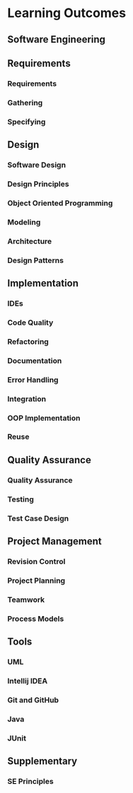 <link rel="stylesheet" href="{{baseUrl}}/css/textbook.css">

<div class="website-content">

# Learning Outcomes

## Software Engineering

<include src="../softwareEngineering/prosAndCons/outcomes.md" />


## Requirements

### Requirements

<include src="../requirements/introduction/basics/outcomes.md" />

### Gathering 

<include src="../requirements/brainstorming/introduction/outcomes.md" />
<include src="../requirements/userSurveys/introduction/outcomes.md" />
<include src="../requirements/observation/introduction/outcomes.md" />
<include src="../requirements/interviews/introduction/outcomes.md" />
<include src="../requirements/focusGroups/introduction/outcomes.md" />
<include src="../requirements/prototyping/introduction/outcomes.md" />
<include src="../requirements/productSurveys/introduction/outcomes.md" />

### Specifying

<include src="../requirements/prose/introduction/outcomes.md" />
<include src="../requirements/featureList/introduction/outcomes.md" />
<include src="../requirements/userStories/introduction/outcomes.md" />
<include src="../requirements/userStories/details/outcomes.md" />
<include src="../requirements/userStories/usage/outcomes.md" />
<include src="../requirements/useCases/introduction/outcomes.md" />
<include src="../requirements/useCases/identification/outcomes.md" />
<include src="../requirements/useCases/details/outcomes.md" />
<include src="../requirements/useCases/usage/outcomes.md" />
<include src="../requirements/glossary/introduction/outcomes.md" />
<include src="../requirements/supplementaryRequirements/introduction/outcomes.md" />

## Design

### Software Design

<include src="../design/introduction/basics/outcomes.md" />

### Design Principles

<include src="../designPrinciples/abstraction/whatItIs/outcomes.md" />
<include src="../designPrinciples/coupling/whatItIs/outcomes.md" />
<include src="../designPrinciples/coupling/whyWeCare/outcomes.md" />
<include src="../designPrinciples/coupling/howItHappens/outcomes.md" />
<include src="../designPrinciples/coupling/types/outcomes.md" />
<include src="../designPrinciples/cohesion/howItHappens/outcomes.md" />
<include src="../designPrinciples/cohesion/whatItIs/outcomes.md" />
<include src="../designPrinciples/cohesion/whyWeCare/outcomes.md" />
<include src="../designPrinciples/dependencyInversionPrinciple/whatItIs/outcomes.md" />
<include src="../designPrinciples/openClosedPrinciple/whatItIs/outcomes.md" />

### Object Oriented Programming

<include src="../oop/objects/basics/outcomes.md" />
<include src="../oop/objects/abstraction/outcomes.md" />
<include src="../oop/objects/encapsulation/outcomes.md" />

<include src="../oop/classes/basics/outcomes.md" />
<include src="../oop/classes/classLevelMembers/outcomes.md" />
<include src="../oop/classes/enumerations/outcomes.md" />

<include src="../oop/associations/basics/outcomes.md" />
<include src="../oop/associations/navigability/outcomes.md" />
<include src="../oop/associations/multiplicity/outcomes.md" />
<include src="../oop/associations/dependencies/outcomes.md" />
<include src="../oop/associations/composition/outcomes.md" />
<include src="../oop/associations/aggregation/outcomes.md" />
<include src="../oop/associations/associationClasses/outcomes.md" />

<include src="../oop/inheritance/basics/outcomes.md" />
<include src="../oop/inheritance/overriding/outcomes.md" />
<include src="../oop/inheritance/overloading/outcomes.md" />
<include src="../oop/inheritance/interfaces/outcomes.md" />
<include src="../oop/inheritance/abstractClasses/outcomes.md" />
<include src="../oop/inheritance/dynamicAndStaticBinding/outcomes.md" />
<include src="../oop/inheritance/substitutability/outcomes.md" />

<include src="../oop/polymorphism/introduction/outcomes.md" />
<include src="../oop/polymorphism/basics/outcomes.md" />
<include src="../oop/polymorphism/mechanism/outcomes.md" />

<include src="../oop/conceptualisingSolution/introduction/outcomes.md" />
<include src="../oop/conceptualisingSolution/basics/outcomes.md" />
<include src="../oop/conceptualisingSolution/intermediate/outcomes.md" />

### Modeling

<include src="../modelling/introduction/what/outcomes.md" />
<include src="../modelling/introduction/how/outcomes.md" />
<include src="../modelling/introduction/umlModels/outcomes.md" />

<include src="../modelling/modellingStructures/classDiagramsBasic/outcomes.md" />
<include src="../modelling/modellingStructures/classDiagramsIntermediate/outcomes.md" />
<include src="../modelling/modellingStructures/classDiagramsAdvanced/outcomes.md" />

<include src="../modelling/modellingStructures/objectDiagrams/outcomes.md" />

<include src="../modelling/modellingStructures/objectOrientedDomainModels/outcomes.md" />

<include src="../modelling/modellingStructures/deploymentDiagrams/outcomes.md" />
<include src="../modelling/modellingStructures/componentDiagrams/outcomes.md" />
<include src="../modelling/modellingStructures/packageDiagrams/outcomes.md" />
<include src="../modelling/modellingStructures/compositeStructureDiagrams/outcomes.md" />

<include src="../modelling/modellingBehaviours/activityDiagrams/outcomes.md" />

<include src="../modelling/modellingBehaviours/sequenceDiagramsBasic/outcomes.md" />
<include src="../modelling/modellingBehaviours/sequenceDiagramsIntermediate/outcomes.md" />
<include src="../modelling/modellingBehaviours/sequenceDiagramsAdvanced/outcomes.md" />

<include src="../modelling/modellingBehaviours/useCaseDiagrams/outcomes.md" />

<include src="../modelling/modellingBehaviours/timingDiagrams/outcomes.md" />
<include src="../modelling/modellingBehaviours/interactionOverviewDiagrams/outcomes.md" />
<include src="../modelling/modellingBehaviours/communicationDiagrams/outcomes.md" />
<include src="../modelling/modellingBehaviours/stateMachineDiagrams/outcomes.md" />

### Architecture

<include src="../architecture/introduction/what/outcomes.md" />
<include src="../architecture/architectureDiagrams/reading/outcomes.md" />
<include src="../architecture/architectureDiagrams/drawing/outcomes.md" />

<include src="../architecture/architecturalStyles/introduction/what/outcomes.md" />
<include src="../architecture/architecturalStyles/nTier/what/outcomes.md" />
<include src="../architecture/architecturalStyles/clientServer/what/outcomes.md" />
<include src="../architecture/architecturalStyles/transactionProcessing/what/outcomes.md" />
<include src="../architecture/architecturalStyles/serviceOriented/what/outcomes.md" />
<include src="../architecture/architecturalStyles/eventDriven/what/outcomes.md" />
<include src="../architecture/architecturalStyles/more/moreStyles/outcomes.md" />
<include src="../architecture/architecturalStyles/more/usingStyles/outcomes.md" />

### Design Patterns

<include src="../designPatterns/introduction/whatItIs/outcomes.md" />
<include src="../designPatterns/introduction/format/outcomes.md" />

<include src="../designPatterns/singleton/whatItIs/outcomes.md" />
<include src="../designPatterns/singleton/implementation/outcomes.md" />
<include src="../designPatterns/singleton/application/outcomes.md" />
<include src="../designPatterns/singleton/evaluation/outcomes.md" />

<include src="../designPatterns/abstractionOccurrence/whatItIs/outcomes.md" />

<include src="../designPatterns/facade/whatItIs/outcomes.md" />

<include src="../designPatterns/command/whatItIs/outcomes.md" />

<include src="../designPatterns/modelViewController/whatItIs/outcomes.md" />

<include src="../designPatterns/observer/whatItIs/outcomes.md" />

<include src="../designPatterns/more/combiningDesignPatterns/outcomes.md" />
<include src="../designPatterns/more/otherDesignPatterns/outcomes.md" />
<include src="../designPatterns/more/usingDesignPatterns/outcomes.md" />
<include src="../designPatterns/more/otherTypesOfPatterns/outcomes.md" />

## Implementation

### IDEs

<include src="../ides/introduction/what/outcomes.md" />
<include src="../ides/debugging/what/outcomes.md" />

### Code Quality

<include src="../codeQuality/introduction/basics/outcomes.md" />

<include src="../codeQuality/maximiseReadability/introduction/outcomes.md" />
<include src="../codeQuality/maximiseReadability/basics/outcomes.md" />
<include src="../codeQuality/maximiseReadability/intermediate/outcomes.md" />
<include src="../codeQuality/maximiseReadability/advanced/outcomes.md" />

<include src="../codeQuality/followStandard/introduction/outcomes.md" />
<include src="../codeQuality/followStandard/basics/outcomes.md" />
<include src="../codeQuality/followStandard/intermediate/outcomes.md" />

<include src="../codeQuality/nameWell/introduction/outcomes.md" />
<include src="../codeQuality/nameWell/basics/outcomes.md" />
<include src="../codeQuality/nameWell/intermediate/outcomes.md" />

<include src="../codeQuality/avoidShortcuts/introduction/outcomes.md" />
<include src="../codeQuality/avoidShortcuts/basics/outcomes.md" />
<include src="../codeQuality/avoidShortcuts/intermediate/outcomes.md" />

<include src="../codeQuality/commentMinimally/introduction/outcomes.md" />
<include src="../codeQuality/commentMinimally/basics/outcomes.md" />
<include src="../codeQuality/commentMinimally/intermediate/outcomes.md" />

### Refactoring

<include src="../refactoring/what/outcomes.md" />
<include src="../refactoring/how/outcomes.md" />
<include src="../refactoring/when/outcomes.md" />

### Documentation

<include src="../documentation/introduction/what/outcomes.md" />

<include src="../documentation/guidelines/goTopDown/what/outcomes.md" />
<include src="../documentation/guidelines/goTopDown/why/outcomes.md" />
<include src="../documentation/guidelines/goTopDown/how/outcomes.md" />

<include src="../documentation/guidelines/aimForComprehensibility/what/outcomes.md" />
<include src="../documentation/guidelines/aimForComprehensibility/how/outcomes.md" />

<include src="../documentation/guidelines/documentMinimally/how/outcomes.md" />
<include src="../documentation/guidelines/documentMinimally/what/outcomes.md" />

<include src="../documentation/tools/javaDoc/how/outcomes.md" />
<include src="../documentation/tools/javaDoc/what/outcomes.md" />

<include src="../documentation/tools/markdown/what/outcomes.md" />
<include src="../documentation/tools/markdown/how/outcomes.md" />

<include src="../documentation/tools/asciiDoc/what/outcomes.md" />

### Error Handling

<include src="../errorHandling/introduction/what/outcomes.md" />

<include src="../errorHandling/exceptions/what/outcomes.md" />
<include src="../errorHandling/exceptions/how/outcomes.md" />
<include src="../errorHandling/exceptions/when/outcomes.md" />

<include src="../errorHandling/assertions/what/outcomes.md" />
<include src="../errorHandling/assertions/how/outcomes.md" />
<include src="../errorHandling/assertions/when/outcomes.md" />

<include src="../errorHandling/logging/what/outcomes.md" />
<include src="../errorHandling/logging/why/outcomes.md" />
<include src="../errorHandling/logging/how/outcomes.md" />

<include src="../errorHandling/assertions/exceptionsVsAssertions/outcomes.md" />

<include src="../errorHandling/defensiveProgramming/what/outcomes.md" />
<include src="../errorHandling/defensiveProgramming/compulsoryAssociations/outcomes.md" />
<include src="../errorHandling/defensiveProgramming/1to1Associations/outcomes.md" />
<include src="../errorHandling/defensiveProgramming/referentialIntegrity/outcomes.md" />
<include src="../errorHandling/defensiveProgramming/when/outcomes.md" />

<include src="../errorHandling/designByContract/what/outcomes.md" />

### Integration

<include src="../integration/introduction/what/outcomes.md" />

<include src="../integration/approaches/lateVsEarly/outcomes.md" />
<include src="../integration/approaches/bigBangVsIncremental/outcomes.md" />
<include src="../integration/approaches/topDownVsBottomUp/outcomes.md" />

<include src="../integration/buildAutomation/what/outcomes.md" />
<include src="../integration/buildAutomation/continuousIntegrationDeployment/outcomes.md" />

### OOP Implementation

<include src="../oopImplementation/classes/outcomes.md" />
<include src="../oopImplementation/associations/outcomes.md" />
<include src="../oopImplementation/dependencies/outcomes.md" />
<include src="../oopImplementation/composition/outcomes.md" />
<include src="../oopImplementation/aggregation/outcomes.md" />
<include src="../oopImplementation/associationClasses/outcomes.md" />
<include src="../oopImplementation/inheritance/outcomes.md" />
<include src="../oopImplementation/overriding/outcomes.md" />
<include src="../oopImplementation/overloading/outcomes.md" />
<include src="../oopImplementation/interfaces/outcomes.md" />
<include src="../oopImplementation/abstractClasses/outcomes.md" />
<include src="../oopImplementation/polymorphism/outcomes.md" />
<include src="../oopImplementation/substitutability/outcomes.md" />

### Reuse

<include src="../reuse/introduction/what/outcomes.md" />
<include src="../reuse/introduction/when/outcomes.md" />

<include src="../reuse/apis/what/outcomes.md" />
<include src="../reuse/apis/designingAPIs/outcomes.md" />

<include src="../reuse/libraries/what/outcomes.md" />
<include src="../reuse/libraries/how/outcomes.md" />

<include src="../reuse/frameworks/what/outcomes.md" />
<include src="../reuse/frameworks/frameworksVsLibraries/outcomes.md" />

<include src="../reuse/platforms/what/outcomes.md" />

<include src="../reuse/cloudComputing/what/outcomes.md" />
<include src="../reuse/cloudComputing/services/outcomes.md" />

## Quality Assurance

### Quality Assurance

<include src="../qualityAssurance/introduction/what/outcomes.md" />
<include src="../qualityAssurance/introduction/validationVsVerification/outcomes.md" />

<include src="../qualityAssurance/codeReviews/what/outcomes.md" />
<include src="../qualityAssurance/staticAnalysis/what/outcomes.md" />
<include src="../qualityAssurance/formalVerification/what/outcomes.md" />

### Testing

<include src="../testing/introduction/what/outcomes.md" />
<include src="../testing/introduction/testability/outcomes.md" />

<include src="../testing/testingTypes/unitTesting/what/outcomes.md" />
<include src="../testing/testingTypes/unitTesting/stubs/outcomes.md" />
<include src="../testing/testingTypes/unitTesting/mocks/outcomes.md" />

<include src="../testing/testingTypes/integrationTesting/what/outcomes.md" />

<include src="../testing/testingTypes/systemTesting/what/outcomes.md" />

<include src="../testing/testingTypes/alphaBetaTesting/what/outcomes.md" />

<include src="../testing/testingTypes/developerTesting/what/outcomes.md" />
<include src="../testing/testingTypes/developerTesting/why/outcomes.md" />

<include src="../testing/testingTypes/exploratoryVsScriptedTesting/what/outcomes.md" />
<include src="../testing/testingTypes/exploratoryVsScriptedTesting/when/outcomes.md" />

<include src="../testing/testingTypes/acceptanceTesting/what/outcomes.md" />
<include src="../testing/testingTypes/acceptanceTesting/acceptanceVsSystemTesting/outcomes.md" />

<include src="../testing/testingTypes/regressionTesting/what/outcomes.md" />

<include src="../testing/testAutomation/what/outcomes.md" />
<include src="../testing/testAutomation/testingTextUis/outcomes.md" />
<include src="../testing/testAutomation/usingTestDrivers/outcomes.md" />
<include src="../testing/testAutomation/tools/outcomes.md" />
<include src="../testing/testAutomation/testingGuis/outcomes.md" />

<include src="../testing/testCoverage/what/outcomes.md" />
<include src="../testing/testCoverage/how/outcomes.md" />

<include src="../testing/dependencyInjection/what/outcomes.md" />
<include src="../testing/dependencyInjection/how/outcomes.md" />

<include src="../testing/tdd/what/outcomes.md" />
<include src="../testing/tdd/how/outcomes.md" />

### Test Case Design

<include src="../testCaseDesign/introduction/what/outcomes.md" />
<include src="../testCaseDesign/introduction/positiveVsNegative/outcomes.md" />
<include src="../testCaseDesign/introduction/blackVsGlass/outcomes.md" />

<include src="../testCaseDesign/equivalencePartitions/what/outcomes.md" />
<include src="../testCaseDesign/equivalencePartitions/basic/outcomes.md" />
<include src="../testCaseDesign/equivalencePartitions/intermediate/outcomes.md" />

<include src="../testCaseDesign/boundaryValueAnalysis/what/outcomes.md" />
<include src="../testCaseDesign/boundaryValueAnalysis/how/outcomes.md" />

<include src="../testCaseDesign/combiningTestInputs/why/outcomes.md" />
<include src="../testCaseDesign/combiningTestInputs/combinationStrategies/outcomes.md" />
<include src="../testCaseDesign/combiningTestInputs/heuristicValid/outcomes.md" />
<include src="../testCaseDesign/combiningTestInputs/heuristicInvalid/outcomes.md" />
<include src="../testCaseDesign/combiningTestInputs/mix/outcomes.md" />

<include src="../testCaseDesign/more/testingUseCases/outcomes.md" />

<include src="../testCaseDesign/summary/recap/outcomes.md" />
<include src="../testCaseDesign/summary/exercises/outcomes.md" />

## Project Management

### Revision Control

<include src="../revisionControl/what/outcomes.md" />
<include src="../revisionControl/otherNames/outcomes.md" />
<include src="../revisionControl/repositories/outcomes.md" />
<include src="../revisionControl/savingHistory/outcomes.md" />
<include src="../revisionControl/usingHistory/outcomes.md" />
<include src="../revisionControl/remoteRepositories/outcomes.md" />
<include src="../revisionControl/branching/outcomes.md" />
<include src="../revisionControl/drcsVsCrcs/outcomes.md" />

### Project Planning

<include src="../projectPlanning/workBreakdownStructure/outcomes.md" />
<include src="../projectPlanning/milestones/outcomes.md" />
<include src="../projectPlanning/buffers/outcomes.md" />
<include src="../projectPlanning/issueTrackers/outcomes.md" />
<include src="../projectPlanning/ganttCharts/outcomes.md" />
<include src="../projectPlanning/pertCharts/outcomes.md" />

### Teamwork

<include src="../teamwork/teamStructures/outcomes.md" />

### Process Models

<include src="../processModels/introduction/what/outcomes.md" />
<include src="../processModels/introduction/sequentialModels/outcomes.md" />
<include src="../processModels/introduction/iterativeModels/outcomes.md" />
<include src="../processModels/introduction/agileModels/outcomes.md" />

<include src="../processModels/exampleProcessModels/xp/outcomes.md" />
<include src="../processModels/exampleProcessModels/scrum/outcomes.md" />
<include src="../processModels/exampleProcessModels/unifiedProcess/outcomes.md" />

<include src="../processModels/more/cmmi/outcomes.md" />

<include src="../processModels/summary/recap/outcomes.md" />

## Tools

### UML

<include src="../uml/classDiagrams/introduction/introduction/outcomes.md" />

<include src="../uml/classDiagrams/classes/introduction/outcomes.md" />

<include src="../uml/classDiagrams/associations/basics/outcomes.md" />
<include src="../uml/classDiagrams/associations/navigability/outcomes.md" />
<include src="../uml/classDiagrams/associations/roles/outcomes.md" />
<include src="../uml/classDiagrams/associations/labels/outcomes.md" />
<include src="../uml/classDiagrams/associations/multiplicity/outcomes.md" />

<include src="../uml/classDiagrams/dependencies/introduction/outcomes.md" />

<include src="../uml/classDiagrams/associationsAsAttributes/introduction/outcomes.md" />

<include src="../uml/classDiagrams/enumerations/introduction/outcomes.md" />

<include src="../uml/classDiagrams/classLevelMembers/introduction/outcomes.md" />

<include src="../uml/classDiagrams/associationClasses/introduction/outcomes.md" />

<include src="../uml/classDiagrams/composition/introduction/outcomes.md" />

<include src="../uml/classDiagrams/aggregation/introduction/outcomes.md" />

<include src="../uml/classDiagrams/classInheritance/introduction/outcomes.md" />
<include src="../uml/classDiagrams/abstractClasses/introduction/outcomes.md" />
<include src="../uml/classDiagrams/interfaces/introduction/outcomes.md" />

<include src="../uml/sequenceDiagrams/introduction/introduction/outcomes.md" />
<include src="../uml/sequenceDiagrams/basics/introduction/outcomes.md" />
<include src="../uml/sequenceDiagrams/objectCreation/introduction/outcomes.md" />
<include src="../uml/sequenceDiagrams/objectDeletion/introduction/outcomes.md" />
<include src="../uml/sequenceDiagrams/loops/introduction/outcomes.md" />
<include src="../uml/sequenceDiagrams/selfInvocation/introduction/outcomes.md" />
<include src="../uml/sequenceDiagrams/alternativePaths/introduction/outcomes.md" />
<include src="../uml/sequenceDiagrams/optionalPaths/introduction/outcomes.md" />
<include src="../uml/sequenceDiagrams/parallelPaths/introduction/outcomes.md" />
<include src="../uml/sequenceDiagrams/referenceFrames/introduction/outcomes.md" />
<include src="../uml/sequenceDiagrams/minimalNotation/introduction/outcomes.md" />

<include src="../uml/objectDiagrams/introduction/introduction/outcomes.md" />
<include src="../uml/objectDiagrams/objects/introduction/outcomes.md" />
<include src="../uml/objectDiagrams/objectStructures/introduction/outcomes.md" />

<include src="../uml/activityDiagrams/introduction/what/outcomes.md" />
<include src="../uml/activityDiagrams/basicNotations/linearPaths/outcomes.md" />
<include src="../uml/activityDiagrams/basicNotations/alternatePaths/outcomes.md" />
<include src="../uml/activityDiagrams/basicNotations/parallelPaths/outcomes.md" />
<include src="../uml/activityDiagrams/basicNotations/rakes/outcomes.md" />
<include src="../uml/activityDiagrams/basicNotations/swimlanes/outcomes.md" />
<include src="../uml/activityDiagrams/basicNotations/combined/outcomes.md" />

<include src="../uml/notes/constraints/outcomes.md" />
<include src="../uml/notes/notes/outcomes.md" />

<include src="../uml/misc/objectVsClassDiagrams/introduction/outcomes.md" />

### Intellij IDEA

### Git and GitHub

### Java

### JUnit


## Supplementary

### SE Principles

<include src="../principles/what/outcomes.md" />
<include src="../principles/singleResponsibilityPrinciple/outcomes.md" />
<include src="../principles/interfaceSegregationPrinciple/outcomes.md" />
<include src="../principles/liskovSubstitutionPrinciple/outcomes.md" />
<include src="../principles/dependencyInversionPrinciple/outcomes.md" />
<include src="../principles/solidPrinciple/outcomes.md" />
<include src="../principles/separationOfConcernsPrinciple/outcomes.md" />
<include src="../principles/lawOfDemeter/outcomes.md" />
<include src="../principles/brooksLaw/outcomes.md" />
<include src="../principles/yagniPrinciple/outcomes.md" />
<include src="../principles/dryPrinciple/outcomes.md" />

